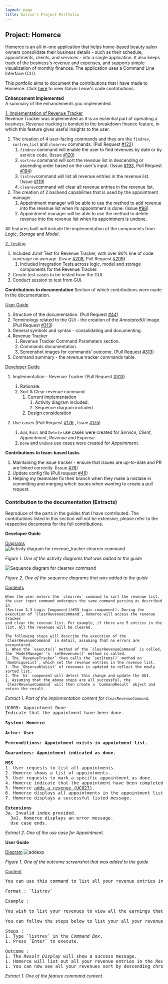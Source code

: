 ```yaml
---
layout: page
title: Galvin's Project Portfolio
---
```

## Project: Homerce
Homerce is an all-in-one application that helps home-based beauty salon owners consolidate their business details - 
such as their schedule, appointments, clients, and services - into a single application. It also keeps track of the business's
revenue and expenses, and supports simple visualization of monthly finances.
The application uses a Command Line Interface (CLI).

This portfolio aims to document the contributions that I have made to Homerce.
Click [here](https://nus-cs2103-ay2021s1.github.io/tp-dashboard/#breakdown=true&search=galvinleow&sort=groupTitle&sortWithin=title&since=2020-08-14&timeframe=commit&mergegroup=&groupSelect=groupByRepos&checkedFileTypes=docs~functional-code~test-code~other&tabOpen=true&tabType=authorship&zFR=false&tabAuthor=galvinleow&tabRepo=AY2021S1-CS2103T-W13-3%2Ftp%5Bmaster%5D&authorshipIsMergeGroup=false&authorshipFileTypes=docs~functional-code~test-code)
to view Galvin Leow's code contributions.

**Enhancement Implemented**  
A summary of the enhancements you implemented.

<u>1. Implementation of Revenue Tracker</u>  
Revenue Tracker was implemented as it is an essential part of operating a business. Revenue tracking is bonded to the breakdown finance feature, 
in which this feature gives useful insights to the user.

1. The creation of 4 user-facing commands and they are the `findrev`, `sortrev`,`list` and `clearrev` commands. (Pull Request [#122](https://github.com/AY2021S1-CS2103T-W13-3/tp/pull/122))
    1. `findrev` command will enable the user to find revenues by date or by service code. (Issue [#120](https://github.com/AY2021S1-CS2103T-W13-3/tp/issues/120))
    1. `sortrev` command will sort the revenue list in descending or ascending order based on the user's input. (Issue [#193](https://github.com/AY2021S1-CS2103T-W13-3/tp/issues/193), Pull Request [#194](https://github.com/AY2021S1-CS2103T-W13-3/tp/pull/194))
    1. `listrev`command will list all revenue entries in the revenue list. (Issue [#119](https://github.com/AY2021S1-CS2103T-W13-3/tp/issues/119))
    1. `clearev`command will clear all revenue entries in the revenue list.
2. The creation of 2 backend capabilities that is used by the appointment manager.
    1. Appointment manager will be able to use the method to add revenue into the revenue list when its appointment is done. (Issue [#98](https://github.com/AY2021S1-CS2103T-W13-3/tp/issues/98))
    1. Appointment manager will be able to use the method to delete revenue into the revenue list when its appointment is undone.

All features built will include the implementation of the components from _Logic_, _Storage_ and _Model_.

<u>2. Testing</u>  
1. Included JUnit Test for Revenue Tracker, with over 90% line of code coverage on average.  (Issue [#208](https://github.com/AY2021S1-CS2103T-W13-3/tp/issues/208), Pull Request [#209](https://github.com/AY2021S1-CS2103T-W13-3/tp/pull/209))
    1. Included Integration Tests across logic, model and storage components for the Revenue Tracker.
1. Create test cases to be tested from the GUI.
1. Conduct session to test from GUI.

**Contributions to documentation**
Section of which contributions were made in the documentation.

<u>User Guide</u>  
1. Structure of the documentation.  (Pull Request [#44](https://github.com/AY2021S1-CS2103T-W13-3/tp/pull/44))
1. Terminology related to the GUI - the creation of the _AnnotatedUI_ image. (Pull Request [#313](https://github.com/AY2021S1-CS2103T-W13-3/tp/pull/313))
1. General symbols and syntax - consolidating and documenting.
1. Revenue Tracker 
    1. Revenue Tracker Command Parameters section. 
    1. Commands documentation.
    1. Screenshot images for commands' outcome. (Pull Request [#313](https://github.com/AY2021S1-CS2103T-W13-3/tp/pull/313))
1. Command summary - the revenue tracker commands table.

<u>Developer Guide</u>  
1. Implementation - Revenue Tracker (Pull Request [#313](https://github.com/AY2021S1-CS2103T-W13-3/tp/pull/313))
    1. Rationale.
    1. Sort & Clear revenue command
        1. Current implementation
            1. Activity diagram included.
            1. Sequence diagram included.
        1. Design consideration

1. Use cases (Pull Request [#176](https://github.com/AY2021S1-CS2103T-W13-3/tp/pull/176) , Issue [#175](https://github.com/AY2021S1-CS2103T-W13-3/tp/issues/175))
    1. `Add`, `Edit` and `Delete` use cases were created for _Service_, _Client_, _Appointment_, _Revenue_ and _Expense_.
    1. `Done` and `Undone` use cases were created for _Appointment_.
    
**Contributions to team-based tasks**
1. Maintaining the issue tracker - ensure that issues are up-to-date and PR are linked correctly. (Issue [#76](https://github.com/AY2021S1-CS2103T-W13-3/tp/issues/76))
1. Update config file (Pull request [#46](https://github.com/AY2021S1-CS2103T-W13-3/tp/pull/46))
1. Helping my teammate fix their branch when they make a mistake in committing and merging which issues when wanting to create a pull request.

<div style="page-break-after: always;"></div>

### Contribution to the documentation (Extracts)
Reproduce of the parts in the guides that I have contributed. 
The contributions listed in this section will not be extensive, 
please refer to the respective documents for the full contributions.

**Developer Guide**

<u>Diagrams</u>  
![Activity diagram for revenue_tracker clearrev command](../images/revenue/ClearRevenueActivityDiagram.png)

_Figure 1. One of the activity diagrams that was added to the guide_

![Sequence diagram for clearrev command](../images/revenue/ClearRevenueSD.png)

_Figure 2. One of the sequence diagrams that was added to the guide_

<u>Contents</u>
```
When the user enters the `clearrev` command to sort the revenue list, the user input command undergoes the same command parsing as described in
[Section 3.3 Logic Component](#33-logic-component). During the execution of `ClearRevenueCommand`, Homerce will access the revenue tracker
and clear the revenue list. For example, if there are 5 entries in the list, all the revenues will be cleared.

The following steps will describe the execution of the `ClearRevenueCommand` in detail, assuming that no errors are encountered.
1. When the `execute()` method of the `ClearRevenueCommand` is called, the `ModelManager`'s `setRevenues()` method is called.
1. The `RevenueTracker` then calls the `setItems()` method on `NonUniqueList`, which set the revenue entries in the revenue list.
1. The `ObservableList` of revenues is updated to reflect the newly sorted list.
1. The `Ui` component will detect this change and update the GUI.
1. Assuming that the above steps are all successful, the `ClearRevenueCommand` will then create a `CommandResult` object and return the result.
```

_Extract 1. Part of the implementation content for `ClearRevenueCommand`._

<pre>
UC005: Appointment Done
Indicate that the appointment have been done.

<b>System: Homerce</b>

<b>Actor: User</b>

<b>Preconditions: Appointment exists in appointment list.</b>

<b>Guarantees: Appointment indicated as done.</b>

<b>MSS</b>
1. User requests to list all appointments.
2. Homerce shows a list of appointments.
3. User requests to mark a specific appointment as done.
4. Homerce indicate that the appointment have been completed.
5. Homerce <ins>adds a revenue (UC027)</ins>.
6. Homerce displays all appointments in the appointment list.
7. Homerce displays a successful listed message.

<b>Extensions</b>
3a. Invalid index provided.
  3a1. Homerce displays an error message.
  Use case ends.
</pre>

_Extract 2. One of the use case for Appointment._

**User Guide**

<u>Diagram</u>
![addexp](../images/revenue/FindRevenue.png)

_Figure 1. One of the outcome screenshot that was added to the guide_

<u>Content</u>
<pre>
You can use this command to list all your revenue entries in Homerce. The list will be sorted by descending chronological order.

Format : `listrev`

Example :

You wish to list your revenues to view all the earnings that you currently have.

You can follow the steps below to list your all your revenue entries.

Steps :
1. Type `listrev` in the <i>Command Box</i>.
1. Press `Enter` to execute. 

Outcome : 
1. The <i>Result Display</i> will show a success message.
1. Homerce will list out all your revenue entries in the <i>Revenue</i> tab.
1. You can now see all your revenues sort by descending chronological order.
</pre>

_Extract 1. One of the feature command content._
